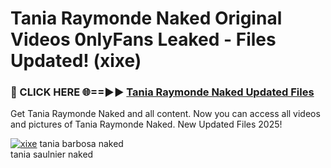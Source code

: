 # Tania Raymonde Naked Original Videos 0nlyFans Leaked - Files Updated! (xixe)

<h3>🔴 CLICK HERE 🌐==►► <a href="https://tinyurl.com/yckcrads" rel="nofollow">Tania Raymonde Naked Updated Files</a></h3>

Get Tania Raymonde Naked and all content. Now you can access all videos and pictures of Tania Raymonde Naked. New Updated Files 2025!

[![xixe](https://i.imgur.com/hpKpOFt.gif)](https://tinyurl.com/yckcrads)
tania barbosa naked<br>
tania saulnier naked